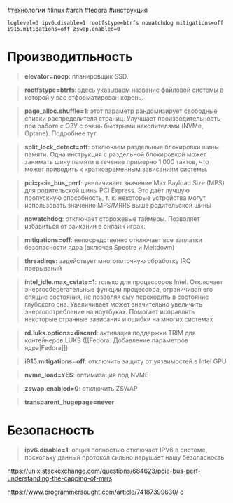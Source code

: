 #технологии #linux #arch #fedora #инструкция 

```
loglevel=3 ipv6.disable=1 rootfstype=btrfs nowatchdog mitigations=off i915.mitigations=off zswap.enabled=0
```
# Производитльность

>**elevator=noop**: планировщик SSD.

>**rootfstype=btrfs**: здесь указываем название файловой системы в которой у вас отформатирован корень.

>**page_alloc.shuffle=1**: этот параметр рандомизирует свободные списки распределителя страниц. Улучшает производительность при работе с ОЗУ с очень быстрыми накопителями (NVMe, Optane). Подробнее тут.

>**split_lock_detect=off**: отключаем раздельные блокировки шины памяти. Одна инструкция с раздельной блокировкой может занимать шину памяти в течение примерно 1 000 тактов, что может приводить к кратковременным зависаниям системы.

>**pci=pcie_bus_perf**: увеличивает значение Max Payload Size (MPS) для родительской шины PCI Express. Это даёт лучшую пропускную способность, т. к. некоторые устройства могут использовать значение MPS/MRRS выше родительской шины

>**nowatchdog**: отключает сторожевые таймеры. Позволяет избавиться от заиканий в онлайн играх.

>**mitigations=off**: непосредственно отключает все заплатки безопасности ядра (включая Spectre и Meltdown)

>**threadirqs:** задействует многопоточную обработку IRQ прерываний

>**intel_idle.max_cstate=1**: только для процессоров Intel. Отключает энергосберегательные функции процессора, ограничивая его спящие состояния, не позволяя ему переходить в состояние глубокого сна. Увеличивает может значительно увеличить энергопотребление на ноутбуках. Помогает исправлять некоторые странные зависания и ошибки на многих системах

>**rd.luks.options=discard**: активация поддержки TRIM для контейнеров LUKS ([[Fedora. Добавление параметров ядра|Fedora]])

>**i915.mitigations=off**: отключить защиту от уязвимостей в Intel GPU

> **nvme_load=YES**: оптимизация под NVME

>**zswap.enabled=0**: отключить ZSWAP

>**transparent_hugepage=never**

# Безопасность

>**ipv6.disable=1**: опция полностью отключает IPV6 в системе, поскольку данный протокол сильно нарушает нашу безопасность

https://unix.stackexchange.com/questions/684623/pcie-bus-perf-understanding-the-capping-of-mrrs

https://www.programmersought.com/article/74187399630/ о